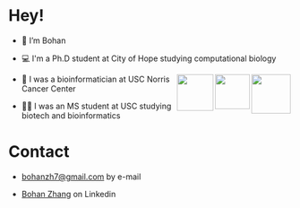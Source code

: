 # Hey! 

-  👋 I’m Bohan

-  💻 I'm a Ph.D student at City of Hope studying computational biology

<img align='right' src="https://media.giphy.com/media/xQSxK54UskvXw2Thwq/giphy.gif" width="70">

<img align='right' src="https://media.giphy.com/media/XvggZ502KsRbgKaLdB/giphy.gif" width="62">

<img align='right' src="https://media.giphy.com/media/VhIqP5yJCY6fonV6sF/giphy.gif" width="65">

-  🏥 I was a bioinformatician at USC Norris Cancer Center

-  👨‍🎓 I was an MS student at USC studying biotech and bioinformatics

# Contact

- bohanzh7@gmail.com by e-mail

- [Bohan Zhang](https://www.linkedin.com/in/bohan-zhang-a99137217/) on Linkedin 
